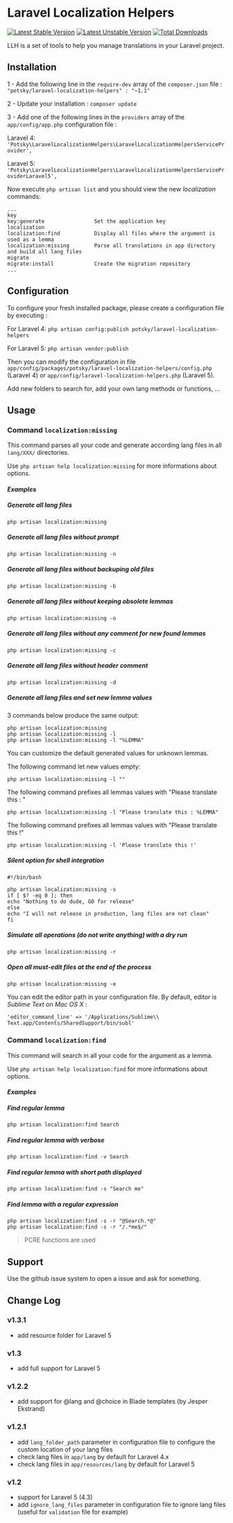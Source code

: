 Laravel Localization Helpers
============================

[![Latest Stable Version](https://poser.pugx.org/potsky/laravel-localization-helpers/v/stable.svg)](https://packagist.org/packages/potsky/laravel-localization-helpers)
[![Latest Unstable Version](https://poser.pugx.org/potsky/laravel-localization-helpers/v/unstable.svg)](https://packagist.org/packages/potsky/laravel-localization-helpers)
[![Total Downloads](https://poser.pugx.org/potsky/laravel-localization-helpers/downloads.svg)](https://packagist.org/packages/potsky/laravel-localization-helpers)



LLH is a set of tools to help you manage translations in your Laravel project.

## Installation

1 - Add the following line in the `require-dev` array of the `composer.json` file :  
`"potsky/laravel-localization-helpers" : "~1.1"`

2 - Update your installation : `composer update`

3 - Add one of the following lines in the `providers` array of the `app/config/app.php` configuration file :

Laravel 4: `'Potsky\LaravelLocalizationHelpers\LaravelLocalizationHelpersServiceProvider',`

Laravel 5: `'Potsky\LaravelLocalizationHelpers\LaravelLocalizationHelpersServiceProviderLaravel5',`


Now execute `php artisan list` and you should view the new *localization* commands:

```
...
key
key:generate                Set the application key
localization
localization:find           Display all files where the argument is used as a lemma
localization:missing        Parse all translations in app directory and build all lang files
migrate
migrate:install             Create the migration repository
...
```

## Configuration

To configure your fresh installed package, please create a configuration file by executing :

For Laravel 4: `php artisan config:publish potsky/laravel-localization-helpers`

For Laravel 5: `php artisan vendor:publish`

Then you can modify the configuration in file `app/config/packages/potsky/laravel-localization-helpers/config.php` (Laravel 4) or `app/config/laravel-localization-helpers.php` (Laravel 5).

Add new folders to search for, add your own lang methods or functions, ...

## Usage

### Command `localization:missing`

This command parses all your code and generate according lang files in all `lang/XXX/` directories.

Use `php artisan help localization:missing` for more informations about options.

#### *Examples*

##### Generate all lang files

```
php artisan localization:missing
```

##### Generate all lang files without prompt

```
php artisan localization:missing -n
```

##### Generate all lang files without backuping old files

```
php artisan localization:missing -b
```

##### Generate all lang files without keeping obsolete lemmas

```
php artisan localization:missing -o
```

##### Generate all lang files without any comment for new found lemmas

```
php artisan localization:missing -c
```

##### Generate all lang files without header comment

```
php artisan localization:missing -d
```

##### Generate all lang files and set new lemma values

3 commands below produce the same output:
```
php artisan localization:missing
php artisan localization:missing -l
php artisan localization:missing -l "%LEMMA"
```

You can customize the default generated values for unknown lemmas.

The following command let new values empty:

```
php artisan localization:missing -l ""
```

The following command prefixes all lemmas values with "Please translate this : "

```
php artisan localization:missing -l "Please translate this : %LEMMA"
```

The following command prefixes all lemmas values with "Please translate this !"

```
php artisan localization:missing -l 'Please translate this !'
```

##### Silent option for shell integration

```
#!/bin/bash

php artisan localization:missing -s
if [ $? -eq 0 ]; then
echo "Nothing to do dude, GO for release"
else
echo "I will not release in production, lang files are not clean"
fi
```

##### Simulate all operations (do not write anything) with a dry run

```
php artisan localization:missing -r
```

##### Open all must-edit files at the end of the process

```
php artisan localization:missing -e
```

You can edit the editor path in your configuration file. By default, editor is *Sublime Text* on *Mac OS X* :

```
'editor_command_line' => '/Applications/Sublime\\ Text.app/Contents/SharedSupport/bin/subl'
```

### Command `localization:find`

This command will search in all your code for the argument as a lemma.

Use `php artisan help localization:find` for more informations about options.

#### *Examples*

##### Find regular lemma

```
php artisan localization:find Search
```

##### Find regular lemma with verbose

```
php artisan localization:find -v Search
```

##### Find regular lemma with short path displayed

```
php artisan localization:find -s "Search me"
```

##### Find lemma with a regular expression

```
php artisan localization:find -s -r "@Search.*@"
php artisan localization:find -s -r "/.*me$/"
```

> PCRE functions are used

## Support

Use the github issue system to open a issue and ask for something.

## Change Log

### v1.3.1

- add resource folder for Laravel 5

### v1.3

- add full support for Laravel 5

### v1.2.2

- add support for @lang and @choice in Blade templates (by Jesper Ekstrand)

### v1.2.1

- add `lang_folder_path` parameter in configuration file to configure the custom location of your lang files
- check lang files in `app/lang` by default for Laravel 4.x
- check lang files in `app/resources/lang` by default for Laravel 5

### v1.2

- support for Laravel 5 (4.3)
- add `ignore_lang_files` parameter in configuration file to ignore lang files (useful for `validation` file for example)

